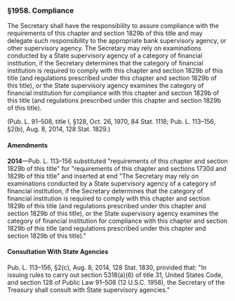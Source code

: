### §1958. Compliance ###

The Secretary shall have the responsibility to assure compliance with the requirements of this chapter and section 1829b of this title and may delegate such responsibility to the appropriate bank supervisory agency, or other supervisory agency. The Secretary may rely on examinations conducted by a State supervisory agency of a category of financial institution, if the Secretary determines that the category of financial institution is required to comply with this chapter and section 1829b of this title (and regulations prescribed under this chapter and section 1829b of this title), or the State supervisory agency examines the category of financial institution for compliance with this chapter and section 1829b of this title (and regulations prescribed under this chapter and section 1829b of this title).

(Pub. L. 91–508, title I, §128, Oct. 26, 1970, 84 Stat. 1118; Pub. L. 113–156, §2(b), Aug. 8, 2014, 128 Stat. 1829.)

#### Amendments ####

**2014**—Pub. L. 113–156 substituted "requirements of this chapter and section 1829b of this title" for "requirements of this chapter and sections 1730d and 1829b of this title" and inserted at end "The Secretary may rely on examinations conducted by a State supervisory agency of a category of financial institution, if the Secretary determines that the category of financial institution is required to comply with this chapter and section 1829b of this title (and regulations prescribed under this chapter and section 1829b of this title), or the State supervisory agency examines the category of financial institution for compliance with this chapter and section 1829b of this title (and regulations prescribed under this chapter and section 1829b of this title)."

#### Consultation With State Agencies ####

Pub. L. 113–156, §2(c), Aug. 8, 2014, 128 Stat. 1830, provided that: "In issuing rules to carry out section 5318(a)(6) of title 31, United States Code, and section 128 of Public Law 91–508 (12 U.S.C. 1958), the Secretary of the Treasury shall consult with State supervisory agencies."